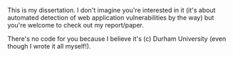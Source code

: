 This is my dissertation.  I don't imagine you're interested in it (it's about automated detection of web application vulnerabilities by the way) but you're welcome to check out my report/paper.

There's no code for you because I believe it's (c) Durham University (even though I wrote it all myself!).